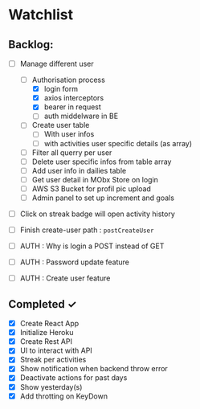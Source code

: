 # Watchlist

## Backlog:

- [ ] Manage different user
  - [ ] Authorisation process
    - [x] login form
    - [x] axios interceptors
    - [x] bearer in request
    - [ ] auth middelware in BE
  - [ ] Create user table
    - [ ] With user infos
    - [ ] with activities user specific details (as array)
  - [ ] Filter all querry per user
  - [ ] Delete user specific infos from table array
  - [ ] Add user info in dailies table
  - [ ] Get user detail in MObx Store on login
  - [ ] AWS S3 Bucket for profil pic upload 
  - [ ] Admin panel to set up increment and goals
- [ ] Click on streak badge will open activity history
- [ ] Finish create-user path : `postCreateUser`

- [ ] AUTH : Why is login a POST instead of GET
- [ ] AUTH : Password update feature
- [ ] AUTH : Create user feature
 
## Completed ✓

- [x] Create React App
- [x] Initialize Heroku
- [x] Create Rest API
- [x] UI to interact with API
- [x] Streak per activities
- [x] Show notification when backend throw error
- [x] Deactivate actions for past days
- [x] Show yesterday(s)
- [x] Add throtting on KeyDown
